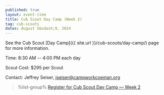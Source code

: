 ```yaml
---
published: true
layout: event-item
title: Cub Scout Day Camp (Week 2)
tag: cub-scouts
dates: August 5&ndash;9, 2024
---
```


See the Cub Scout [Day Camp]({{ site.url }}/cub-scouts/day-camp/) page for more information.

Time: 8:30 AM -- 4:00 PM each day

Scout Cost: $295 per Scout

Contact: Jeffrey Seiser, [jseiser@campworkcoeman.org](mailto:jseiser@campworkcoeman.org)

> %list-group%
> <a href="https://scoutingevent.com/066-80910-195798" class="list-group-item">Register for Cub Scout Day Camp &mdash; Week 2</a>
